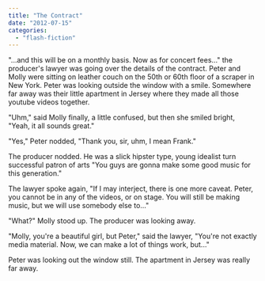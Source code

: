```yaml
---
title: "The Contract"
date: "2012-07-15"
categories: 
  - "flash-fiction"
---
```


"...and this will be on a monthly basis. Now as for concert fees..." the producer's lawyer was going over the details of the contract. Peter and Molly were sitting on leather couch on the 50th or 60th floor of a scraper in New York. Peter was looking outside the window with a smile. Somewhere far away was their little apartment in Jersey where they made all those youtube videos together.

"Uhm," said Molly finally, a little confused, but then she smiled bright, "Yeah, it all sounds great."

"Yes," Peter nodded, "Thank you, sir, uhm, I mean Frank."

The producer nodded. He was a slick hipster type, young idealist turn successful patron of arts "You guys are gonna make some good music for this generation."

The lawyer spoke again, "If I may interject, there is one more caveat. Peter, you cannot be in any of the videos, or on stage. You will still be making music, but we will use somebody else to..."

"What?" Molly stood up. The producer was looking away.

"Molly, you're a beautiful girl, but Peter," said the lawyer, "You're not exactly media material. Now, we can make a lot of things work, but..."

Peter was looking out the window still. The apartment in Jersey was really far away.
